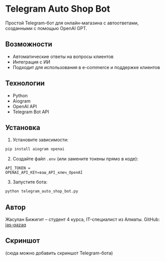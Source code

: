
# Telegram Auto Shop Bot

Простой Telegram-бот для онлайн-магазина с автоответами, созданными с помощью OpenAI GPT.

## Возможности
- Автоматические ответы на вопросы клиентов
- Интеграция с ИИ
- Подходит для использования в e-commerce и поддержке клиентов

## Технологии
- Python
- Aiogram
- OpenAI API
- Telegram Bot API

## Установка
1. Установите зависимости:
```bash
pip install aiogram openai
```

2. Создайте файл `.env` (или замените токены прямо в коде):
```
API_TOKEN = 
OPENAI_API_KEY=ваш_API_ключ_OpenAI
```

3. Запустите бота:
```bash
python telegram_auto_shop_bot.py
```

## Автор
Жасулан Бижигит – студент 4 курса, IT-специалист из Алматы.
GitHub: [jas-qazaq](https://github.com/jas-qazaq)

## Скриншот
(сюда можно добавить скриншот Telegram-бота)

